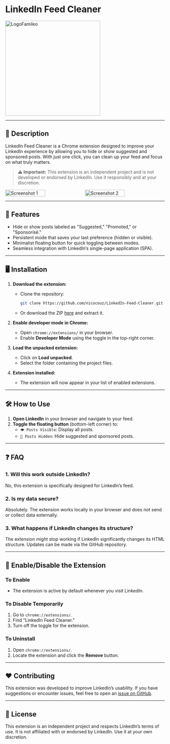 # LinkedIn Feed Cleaner

<img src="https://github.com/user-attachments/assets/4b0e96c6-427e-4b3c-a175-6a6c424f1187" alt="LogoFamileo" width="300"/>

---

## 🌟 **Description**

LinkedIn Feed Cleaner is a Chrome extension designed to improve your LinkedIn experience by allowing you to hide or show suggested and sponsored posts. With just one click, you can clean up your feed and focus on what truly matters.

> **⚠️ Important:** This extension is an independent project and is not developed or endorsed by LinkedIn. Use it responsibly and at your discretion.


<div style="display: flex; justify-content: space-between; align-items: center; gap: 0px;">
  <img src="https://github.com/user-attachments/assets/598ccaad-d69b-4bd3-8466-6d7803ced46d" alt="Screenshot 1" width="50%">
  <img src="https://github.com/user-attachments/assets/70e8054a-9b2d-44b9-8e8b-8ff121c262df" alt="Screenshot 2" width="50%">
</div>

---

## 🚀 **Features**

- Hide or show posts labeled as "Suggested," "Promoted," or "Sponsorisé."
- Persistent mode that saves your last preference (hidden or visible).
- Minimalist floating button for quick toggling between modes.
- Seamless integration with LinkedIn’s single-page application (SPA).

---

## 🖥️ **Installation**

1. **Download the extension:**
   - Clone the repository:
     ```bash
     git clone https://github.com/nicocouz/LinkedIn-Feed-Cleaner.git
     ```
   - Or download the ZIP [here](https://github.com/nicocouz/LinkedIn-Feed-Cleaner/archive/refs/heads/main.zip) and extract it.

2. **Enable developer mode in Chrome:**
   - Open `chrome://extensions/` in your browser.
   - Enable **Developer Mode** using the toggle in the top-right corner.

3. **Load the unpacked extension:**
   - Click on **Load unpacked**.
   - Select the folder containing the project files.

4. **Extension installed:**
   - The extension will now appear in your list of enabled extensions.

---

## 🛠️ **How to Use**

1. **Open LinkedIn** in your browser and navigate to your feed.
2. **Toggle the floating button** (bottom-left corner) to:
   - `👁️ Posts Visible`: Display all posts.
   - `🙈 Posts Hidden`: Hide suggested and sponsored posts.

---

## ❓ **FAQ**

### **1. Will this work outside LinkedIn?**
No, this extension is specifically designed for LinkedIn’s feed.

### **2. Is my data secure?**
Absolutely. The extension works locally in your browser and does not send or collect data externally.

### **3. What happens if LinkedIn changes its structure?**
The extension might stop working if LinkedIn significantly changes its HTML structure. Updates can be made via the GitHub repository.

---

## 📖 **Enable/Disable the Extension**

### **To Enable**
- The extension is active by default whenever you visit LinkedIn.

### **To Disable Temporarily**
1. Go to `chrome://extensions/`.
2. Find "LinkedIn Feed Cleaner."
3. Turn off the toggle for the extension.

### **To Uninstall**
1. Open `chrome://extensions/`.
2. Locate the extension and click the **Remove** button.

---

## ❤️ **Contributing**

This extension was developed to improve LinkedIn’s usability. If you have suggestions or encounter issues, feel free to open an [issue on GitHub](https://github.com/nicocouz/LinkedIn-Feed-Cleaner/issues).

---

## 📝 **License**

This extension is an independent project and respects LinkedIn’s terms of use. It is not affiliated with or endorsed by LinkedIn. Use it at your own discretion.

